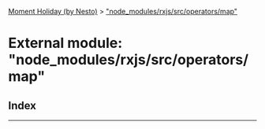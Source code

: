 [Moment Holiday (by Nesto)](../README.md) > ["node_modules/rxjs/src/operators/map"](../modules/_node_modules_rxjs_src_operators_map_.md)

# External module: "node_modules/rxjs/src/operators/map"

## Index

---

